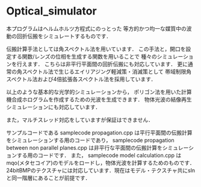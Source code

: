 # Optical_simulator
本プログラムはヘルムホルツ方程式にのっとった
等方的かつ均一な媒質中の波動の回折伝搬をシミュレートするものです．

伝搬計算手法としては角スペクトル法を用いています．
この手法と，開口を設定する関数/レンズの位相を生成する関数を用いることで
種々のシミュレーションを行えます．
こちらは非平行平面間の回折伝搬にも対応しています．
更に通常の角スペクトル法で生じるエイリアジング軽減策・消滅策として
帯域制限角スペクトル法および4倍拡張各スペクトル法を採用しています．

以上のような基本的な光学的シミュレーションから，
ポリゴン法を用いた計算機合成ホログラムを作成するための光波を生成できます．
物体光波の結像再生シミュレーションにも対応しています．

また，マルチスレッド対応をしていますが保証はできません．

サンプルコードである
samplecode propagation.cpp
は平行平面間の伝搬計算をシミュレーションする用のコードであり，
samplecode propagation between non parallel planes.cpp
は非平行な平面間の伝搬計算をシミュレーションする用のコードです．
また，
samplecode model calculation.cpp
はmqo(メタセコイア)のモデルをロードし，物体光波を計算するためのものです．
24bitBMPのテクスチャには対応しています．現在はモデル・テクスチャ共にslnと同一階層にあることが前提です．
